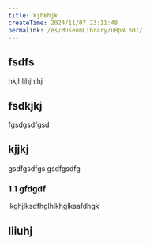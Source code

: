 ```yaml
---
title: kjhkhjk
createTime: 2024/11/07 23:11:48
permalink: /es/MuseumLibrary/uBpNLhHT/
---
```



## fsdfs
hkjhljhjhlhj
## fsdkjkj

fgsdgsdfgsd

## kjjkj

gsdfgsdfgs
gsdfgsdfg

### 1.1 gfdgdf


lkghjlksdfhglhlkhglksafdhgk

## liiuhj

